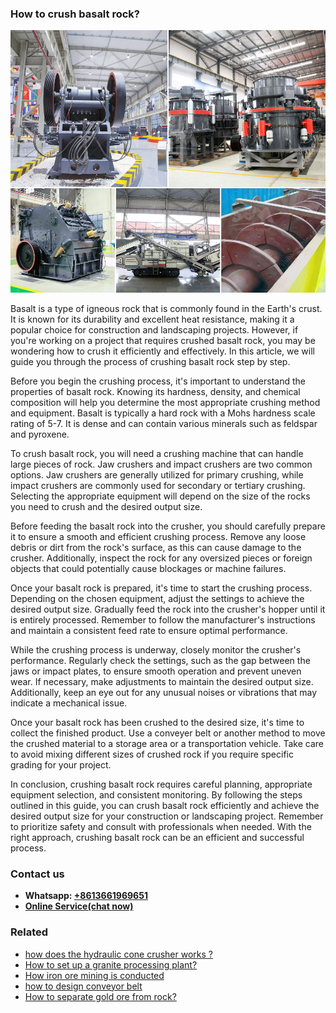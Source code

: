 <h3>How to crush basalt rock?</h3><img src='1701745180.jpg' alt=''><p>Basalt is a type of igneous rock that is commonly found in the Earth's crust. It is known for its durability and excellent heat resistance, making it a popular choice for construction and landscaping projects. However, if you're working on a project that requires crushed basalt rock, you may be wondering how to crush it efficiently and effectively. In this article, we will guide you through the process of crushing basalt rock step by step.</p><p>Before you begin the crushing process, it's important to understand the properties of basalt rock. Knowing its hardness, density, and chemical composition will help you determine the most appropriate crushing method and equipment. Basalt is typically a hard rock with a Mohs hardness scale rating of 5-7. It is dense and can contain various minerals such as feldspar and pyroxene.</p><p>To crush basalt rock, you will need a crushing machine that can handle large pieces of rock. Jaw crushers and impact crushers are two common options. Jaw crushers are generally utilized for primary crushing, while impact crushers are commonly used for secondary or tertiary crushing. Selecting the appropriate equipment will depend on the size of the rocks you need to crush and the desired output size.</p><p>Before feeding the basalt rock into the crusher, you should carefully prepare it to ensure a smooth and efficient crushing process. Remove any loose debris or dirt from the rock's surface, as this can cause damage to the crusher. Additionally, inspect the rock for any oversized pieces or foreign objects that could potentially cause blockages or machine failures.</p><p>Once your basalt rock is prepared, it's time to start the crushing process. Depending on the chosen equipment, adjust the settings to achieve the desired output size. Gradually feed the rock into the crusher's hopper until it is entirely processed. Remember to follow the manufacturer's instructions and maintain a consistent feed rate to ensure optimal performance.</p><p>While the crushing process is underway, closely monitor the crusher's performance. Regularly check the settings, such as the gap between the jaws or impact plates, to ensure smooth operation and prevent uneven wear. If necessary, make adjustments to maintain the desired output size. Additionally, keep an eye out for any unusual noises or vibrations that may indicate a mechanical issue.</p><p>Once your basalt rock has been crushed to the desired size, it's time to collect the finished product. Use a conveyer belt or another method to move the crushed material to a storage area or a transportation vehicle. Take care to avoid mixing different sizes of crushed rock if you require specific grading for your project.</p><p>In conclusion, crushing basalt rock requires careful planning, appropriate equipment selection, and consistent monitoring. By following the steps outlined in this guide, you can crush basalt rock efficiently and achieve the desired output size for your construction or landscaping project. Remember to prioritize safety and consult with professionals when needed. With the right approach, crushing basalt rock can be an efficient and successful process.</p><h3>Contact us</h3><ul><li><strong>Whatsapp:&nbsp;<a href="https://wa.me/8613661969651">+8613661969651</a></strong></li><li><a href="https://swt.shibang-china.com/?git&amp;zhl&amp;How to crush basalt rock"><strong>Online Service(chat now)</strong></a></li></ul><h3>Related</h3><ul><li><a href='how does the hydraulic cone crusher works .md'>how does the hydraulic cone crusher works ?</a></li><li><a href='How to set up a granite processing plant.md'>How to set up a granite processing plant?</a></li><li><a href='How iron ore mining is conducted.md'>How iron ore mining is conducted</a></li><li><a href='how to design conveyor belt.md'>how to design conveyor belt</a></li><li><a href='How to separate gold ore from rock.md'>How to separate gold ore from rock?</a></li></ul>